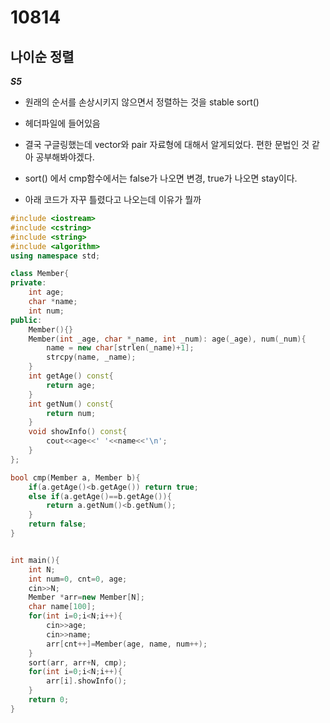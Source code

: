 # 10814
## 나이순 정렬
***S5***
- 원래의 순서를 손상시키지 않으면서 정렬하는 것을 stable sort()
- <algorithm> 헤더파일에 들어있음
- 결국 구글링했는데 vector와 pair 자료형에 대해서 알게되었다. 편한 문법인 것 같아 공부해봐야겠다.
- sort() 에서 cmp함수에서는 false가 나오면 변경, true가 나오면 stay이다.

- 아래 코드가 자꾸 틀렸다고 나오는데 이유가 뭘까
~~~cpp
#include <iostream>
#include <cstring>
#include <string>
#include <algorithm>
using namespace std;

class Member{
private:
    int age;
    char *name;
    int num;
public:
    Member(){}
    Member(int _age, char *_name, int _num): age(_age), num(_num){
        name = new char[strlen(_name)+1];
        strcpy(name, _name);
    }
    int getAge() const{
        return age;
    }
    int getNum() const{
        return num;
    }
    void showInfo() const{
        cout<<age<<' '<<name<<'\n';
    }
};

bool cmp(Member a, Member b){
    if(a.getAge()<b.getAge()) return true;
    else if(a.getAge()==b.getAge()){
        return a.getNum()<b.getNum();
    }
    return false;
}


int main(){
    int N;
    int num=0, cnt=0, age;
    cin>>N;
    Member *arr=new Member[N];
    char name[100];
    for(int i=0;i<N;i++){
        cin>>age;
        cin>>name;
        arr[cnt++]=Member(age, name, num++);
    }
    sort(arr, arr+N, cmp);
    for(int i=0;i<N;i++){
        arr[i].showInfo();
    }
    return 0;
}
~~~